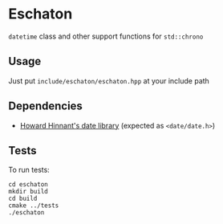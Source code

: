 # Eschaton
`datetime` class and other support functions for `std::chrono`



## Usage

Just put `include/eschaton/eschaton.hpp` at your include path



## Dependencies

* [Howard Hinnant's date library](https://github.com/HowardHinnant/date) (expected as `<date/date.h>`)



## Tests

To run tests:

```shell
cd eschaton
mkdir build
cd build
cmake ../tests
./eschaton
```


